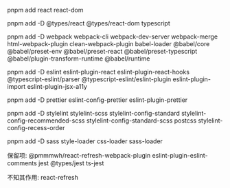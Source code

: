 pnpm add react react-dom

pnpm add -D @types/react @types/react-dom typescript

pnpm add -D webpack webpack-cli webpack-dev-server webpack-merge html-webpack-plugin clean-webpack-plugin babel-loader @babel/core @babel/preset-env @babel/preset-react @babel/preset-typescript @babel/plugin-transform-runtime @babel/runtime

pnpm add -D eslint eslint-plugin-react eslint-plugin-react-hooks @typescript-eslint/parser @typescript-eslint/eslint-plugin eslint-plugin-import eslint-plugin-jsx-a11y

pnpm add -D prettier eslint-config-prettier eslint-plugin-prettier

pnpm add -D stylelint stylelint-scss stylelint-config-standard stylelint-config-recommended-scss stylelint-config-standard-scss postcss stylelint-config-recess-order

pnpm add -D sass style-loader css-loader sass-loader

保留项:
@pmmmwh/react-refresh-webpack-plugin
eslint-plugin-eslint-comments
jest @types/jest ts-jest

不知其作用:
react-refresh
